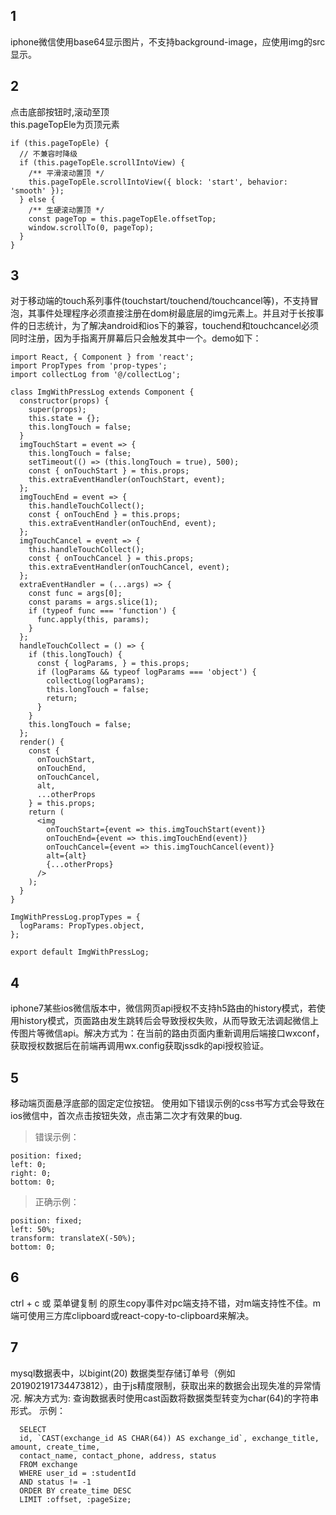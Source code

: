 ## 1
iphone微信使用base64显示图片，不支持background-image，应使用img的src显示。

## 2
点击底部按钮时,滚动至顶  
this.pageTopEle为页顶元素
```
if (this.pageTopEle) {
  // 不兼容时降级
  if (this.pageTopEle.scrollIntoView) {
    /** 平滑滚动置顶 */
    this.pageTopEle.scrollIntoView({ block: 'start', behavior: 'smooth' });
  } else {
    /** 生硬滚动置顶 */
    const pageTop = this.pageTopEle.offsetTop;
    window.scrollTo(0, pageTop);
  }
}
```

## 3
对于移动端的touch系列事件(touchstart/touchend/touchcancel等)，不支持冒泡，其事件处理程序必须直接注册在dom树最底层的img元素上。并且对于长按事件的日志统计，为了解决android和ios下的兼容，touchend和touchcancel必须同时注册，因为手指离开屏幕后只会触发其中一个。demo如下：  
```
import React, { Component } from 'react';
import PropTypes from 'prop-types';
import collectLog from '@/collectLog';

class ImgWithPressLog extends Component {
  constructor(props) {
    super(props);
    this.state = {};
    this.longTouch = false;
  }
  imgTouchStart = event => {
    this.longTouch = false;
    setTimeout(() => (this.longTouch = true), 500);
    const { onTouchStart } = this.props;
    this.extraEventHandler(onTouchStart, event);
  };
  imgTouchEnd = event => {
    this.handleTouchCollect();
    const { onTouchEnd } = this.props;
    this.extraEventHandler(onTouchEnd, event);
  };
  imgTouchCancel = event => {
    this.handleTouchCollect();
    const { onTouchCancel } = this.props;
    this.extraEventHandler(onTouchCancel, event);
  };
  extraEventHandler = (...args) => {
    const func = args[0];
    const params = args.slice(1);
    if (typeof func === 'function') {
      func.apply(this, params);
    }
  };
  handleTouchCollect = () => {
    if (this.longTouch) {
      const { logParams, } = this.props;
      if (logParams && typeof logParams === 'object') {
        collectLog(logParams);
        this.longTouch = false;
        return;
      }
    }
    this.longTouch = false;
  };
  render() {
    const {
      onTouchStart,
      onTouchEnd,
      onTouchCancel,
      alt,
      ...otherProps
    } = this.props;
    return (
      <img
        onTouchStart={event => this.imgTouchStart(event)}
        onTouchEnd={event => this.imgTouchEnd(event)}
        onTouchCancel={event => this.imgTouchCancel(event)}
        alt={alt}
        {...otherProps}
      />
    );
  }
}

ImgWithPressLog.propTypes = {
  logParams: PropTypes.object,
};

export default ImgWithPressLog;

```

## 4  
iphone7某些ios微信版本中，微信网页api授权不支持h5路由的history模式，若使用history模式，页面路由发生跳转后会导致授权失败，从而导致无法调起微信上传图片等微信api。解决方式为：在当前的路由页面内重新调用后端接口wxconf，获取授权数据后在前端再调用wx.config获取jssdk的api授权验证。

## 5
移动端页面悬浮底部的固定定位按钮。
使用如下错误示例的css书写方式会导致在ios微信中，首次点击按钮失效，点击第二次才有效果的bug.

> 错误示例：
```
position: fixed;
left: 0;
right: 0;
bottom: 0;
```
> 正确示例：
```
position: fixed;
left: 50%;
transform: translateX(-50%);
bottom: 0;
```
## 6
ctrl + c 或 菜单键复制 的原生copy事件对pc端支持不错，对m端支持性不佳。m端可使用三方库clipboard或react-copy-to-clipboard来解决。

## 7
mysql数据表中，以bigint(20) 数据类型存储订单号（例如201902191734473812），由于js精度限制，获取出来的数据会出现失准的异常情况.
解决方式为: 查询数据表时使用cast函数将数据类型转变为char(64)的字符串形式。
示例：
```
  SELECT
  id, `CAST(exchange_id AS CHAR(64)) AS exchange_id`, exchange_title, amount, create_time,
  contact_name, contact_phone, address, status
  FROM exchange
  WHERE user_id = :studentId
  AND status != -1
  ORDER BY create_time DESC
  LIMIT :offset, :pageSize;
```

